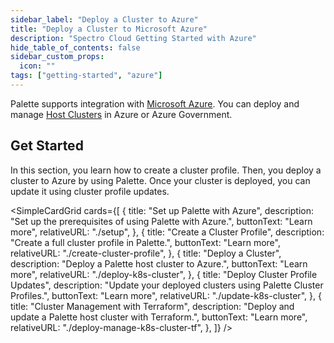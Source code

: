 ```yaml
---
sidebar_label: "Deploy a Cluster to Azure"
title: "Deploy a Cluster to Microsoft Azure"
description: "Spectro Cloud Getting Started with Azure"
hide_table_of_contents: false
sidebar_custom_props:
  icon: ""
tags: ["getting-started", "azure"]
---
```


Palette supports integration with [Microsoft Azure](https://azure.microsoft.com/en-us). You can deploy and manage
[Host Clusters](../../glossary-all.md#host-cluster) in Azure or Azure Government.

## Get Started

In this section, you learn how to create a cluster profile. Then, you deploy a cluster to Azure by using Palette. Once
your cluster is deployed, you can update it using cluster profile updates.

<SimpleCardGrid
  cards={[
    {
      title: "Set up Palette with Azure",
      description: "Set up the prerequisites of using Palette with Azure.",
      buttonText: "Learn more",
      relativeURL: "./setup",
    },
    {
      title: "Create a Cluster Profile",
      description: "Create a full cluster profile in Palette.",
      buttonText: "Learn more",
      relativeURL: "./create-cluster-profile",
    },
    {
      title: "Deploy a Cluster",
      description: "Deploy a Palette host cluster to Azure.",
      buttonText: "Learn more",
      relativeURL: "./deploy-k8s-cluster",
    },
    {
      title: "Deploy Cluster Profile Updates",
      description: "Update your deployed clusters using Palette Cluster Profiles.",
      buttonText: "Learn more",
      relativeURL: "./update-k8s-cluster",
    },
    {
      title: "Cluster Management with Terraform",
      description: "Deploy and update a Palette host cluster with Terraform.",
      buttonText: "Learn more",
      relativeURL: "./deploy-manage-k8s-cluster-tf",
    },
  ]}
/>
